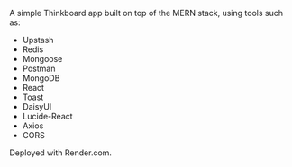 A simple Thinkboard app built on top of the MERN stack, using tools such as:
- Upstash
- Redis 
- Mongoose
- Postman
- MongoDB
- React
- Toast
- DaisyUI
- Lucide-React
- Axios
- CORS

Deployed with Render.com.
